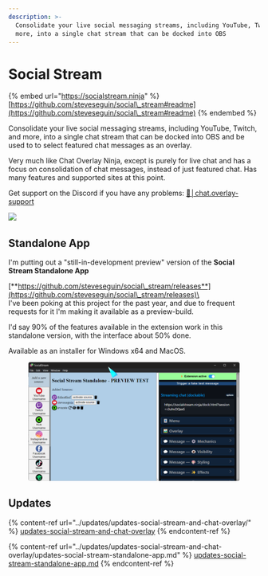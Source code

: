 ```yaml
---
description: >-
  Consolidate your live social messaging streams, including YouTube, Twitch, and
  more, into a single chat stream that can be docked into OBS
---
```


# Social Stream

{% embed url="https://socialstream.ninja" %}
[https://github.com/steveseguin/social\_stream#readme](https://github.com/steveseguin/social\_stream#readme)
{% endembed %}

Consolidate your live social messaging streams, including YouTube, Twitch, and more, into a single chat stream that can be docked into OBS and be used to to select featured chat messages as an overlay.

Very much like Chat Overlay Ninja, except is purely for live chat and has a focus on consolidation of chat messages, instead of just featured chat. Has many features and supported sites at this point.

Get support on the Discord if you have any problems: [💬│chat․overlay-support](https://discord.gg/6Wbu848w94)

![](<../.gitbook/assets/image (98) (1) (1) (1).png>)

## Standalone App

I'm putting out a "still-in-development preview" version of the **Social Stream Standalone App**

[**https://github.com/steveseguin/social\_stream/releases**](https://github.com/steveseguin/social\_stream/releases)\
\
I've been poking at this project for the past year, and due to frequent requests for it I'm making it available as a preview-build.

I'd say 90% of the features available in the extension work in this standalone version, with the interface about 50% done.

Available as an installer for Windows x64 and MacOS.

<figure><img src="../.gitbook/assets/image (1) (1) (1) (1) (1) (1) (1) (1) (1) (1) (1) (1).png" alt=""><figcaption></figcaption></figure>

## Updates

{% content-ref url="../updates/updates-social-stream-and-chat-overlay/" %}
[updates-social-stream-and-chat-overlay](../updates/updates-social-stream-and-chat-overlay/)
{% endcontent-ref %}

{% content-ref url="../updates/updates-social-stream-and-chat-overlay/updates-social-stream-standalone-app.md" %}
[updates-social-stream-standalone-app.md](../updates/updates-social-stream-and-chat-overlay/updates-social-stream-standalone-app.md)
{% endcontent-ref %}
